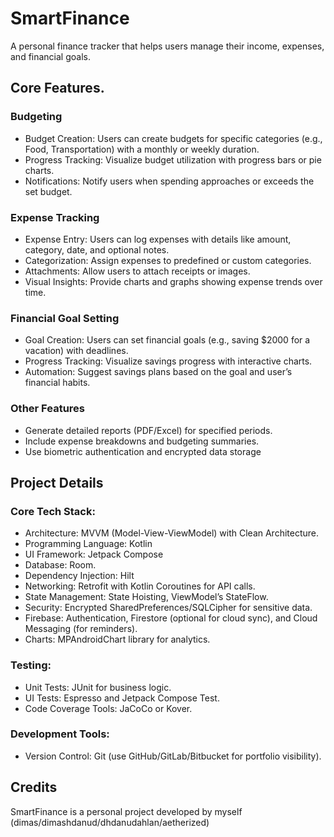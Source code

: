 # SmartFinance

A personal finance tracker that helps users manage their income, expenses, and financial goals.

## Core Features.
### Budgeting
- Budget Creation: Users can create budgets for specific categories (e.g., Food, Transportation) with a monthly or weekly duration.
- Progress Tracking: Visualize budget utilization with progress bars or pie charts.
- Notifications: Notify users when spending approaches or exceeds the set budget.
### Expense Tracking
- Expense Entry: Users can log expenses with details like amount, category, date, and optional notes.
- Categorization: Assign expenses to predefined or custom categories.
- Attachments: Allow users to attach receipts or images.
- Visual Insights: Provide charts and graphs showing expense trends over time.
### Financial Goal Setting
- Goal Creation: Users can set financial goals (e.g., saving $2000 for a vacation) with deadlines.
- Progress Tracking: Visualize savings progress with interactive charts.
- Automation: Suggest savings plans based on the goal and user’s financial habits.
### Other Features
- Generate detailed reports (PDF/Excel) for specified periods.
- Include expense breakdowns and budgeting summaries.
- Use biometric authentication and encrypted data storage

## Project Details
### Core Tech Stack:
- Architecture: MVVM (Model-View-ViewModel) with Clean Architecture.
- Programming Language: Kotlin
- UI Framework: Jetpack Compose
- Database: Room.
- Dependency Injection: Hilt
- Networking: Retrofit with Kotlin Coroutines for API calls.
- State Management: State Hoisting, ViewModel’s StateFlow.
- Security: Encrypted SharedPreferences/SQLCipher for sensitive data.
- Firebase: Authentication, Firestore (optional for cloud sync), and Cloud Messaging (for reminders).
- Charts: MPAndroidChart library for analytics.
### Testing:
- Unit Tests: JUnit for business logic.
- UI Tests: Espresso and Jetpack Compose Test.
- Code Coverage Tools: JaCoCo or Kover.
### Development Tools:
- Version Control: Git (use GitHub/GitLab/Bitbucket for portfolio visibility).

[//]: # (- CI/CD: GitHub Actions, CircleCI, or Bitrise for automated builds and testing. )

[//]: # (- Performance Tools: Android Profiler, LeakCanary for memory leaks. )

[//]: # (- Analytics: Firebase Analytics or Mixpanel for user behavior tracking.)


## Credits
SmartFinance is a personal project developed by myself (dimas/dimashdanud/dhdanudahlan/aetherized)
